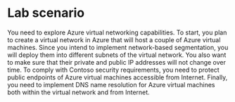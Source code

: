 # Lab scenario

You need to explore Azure virtual networking capabilities. To start, you plan to create a virtual network in 
Azure that will host a couple of Azure virtual machines. Since you intend to implement network-based 
segmentation, you will deploy them into different subnets of the virtual network. You also want to make 
sure that their private and public IP addresses will not change over time. To comply with Contoso security 
requirements, you need to protect public endpoints of Azure virtual machines accessible from Internet. 
Finally, you need to implement DNS name resolution for Azure virtual machines both within the virtual 
network and from Internet.
